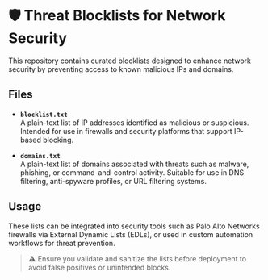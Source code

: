 # 🛡️ Threat Blocklists for Network Security

This repository contains curated blocklists designed to enhance network security by preventing access to known malicious IPs and domains.

## Files

- **`blocklist.txt`**  
  A plain-text list of IP addresses identified as malicious or suspicious. Intended for use in firewalls and security platforms that support IP-based blocking.

- **`domains.txt`**  
  A plain-text list of domains associated with threats such as malware, phishing, or command-and-control activity. Suitable for use in DNS filtering, anti-spyware profiles, or URL filtering systems.

## Usage

These lists can be integrated into security tools such as Palo Alto Networks firewalls via External Dynamic Lists (EDLs), or used in custom automation workflows for threat prevention.

> ⚠️ Ensure you validate and sanitize the lists before deployment to avoid false positives or unintended blocks.